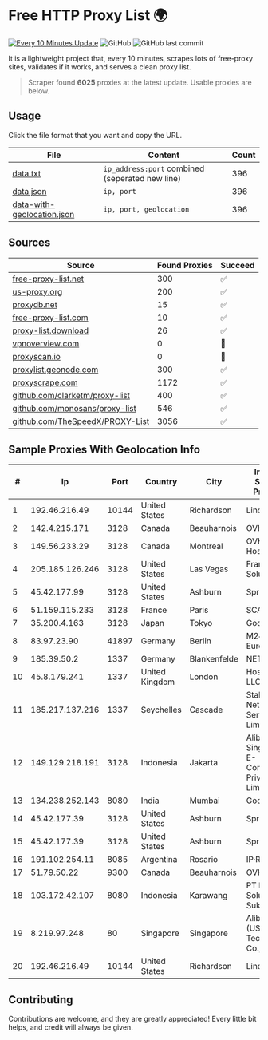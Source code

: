 
# Free HTTP Proxy List 🌍

[![Every 10 Minutes Update](https://github.com/mertguvencli/http-proxy-list/actions/workflows/main.yml/badge.svg?branch=main)](https://github.com/mertguvencli/http-proxy-list/actions/workflows/main.yml)
![GitHub](https://img.shields.io/github/license/mertguvencli/http-proxy-list)
![GitHub last commit](https://img.shields.io/github/last-commit/mertguvencli/http-proxy-list)

It is a lightweight project that, every 10 minutes, scrapes lots of free-proxy sites, validates if it works, and serves a clean proxy list.


> Scraper found **6025** proxies at the latest update. Usable proxies are below.

## Usage

Click the file format that you want and copy the URL.


|File|Content|Count|
|----|-------|-----|
|[data.txt](https://raw.githubusercontent.com/mertguvencli/http-proxy-list/main/proxy-list/data.txt)|`ip_address:port` combined (seperated new line)|396|
|[data.json](https://raw.githubusercontent.com/mertguvencli/http-proxy-list/main/proxy-list/data.json)|`ip, port`|396|
|[data-with-geolocation.json](https://raw.githubusercontent.com/mertguvencli/http-proxy-list/main/proxy-list/data-with-geolocation.json)|`ip, port, geolocation`|396|

## Sources

|Source|Found Proxies|Succeed|
|------|-------------|-------|
|[free-proxy-list.net](https://free-proxy-list.net)|300|✅|
|[us-proxy.org](https://www.us-proxy.org)|200|✅|
|[proxydb.net](http://proxydb.net)|15|✅|
|[free-proxy-list.com](https://free-proxy-list.com/?page=&port=&type%5B%5D=http&type%5B%5D=https&up_time=0&search=Search)|10|✅|
|[proxy-list.download](https://www.proxy-list.download/HTTP)|26|✅|
|[vpnoverview.com](https://vpnoverview.com/privacy/anonymous-browsing/free-proxy-servers)|0|🚫|
|[proxyscan.io](https://www.proxyscan.io)|0|🚫|
|[proxylist.geonode.com](https://proxylist.geonode.com/api/proxy-list?limit=300&page=1&sort_by=lastChecked&sort_type=desc&protocols=http,https)|300|✅|
|[proxyscrape.com](https://api.proxyscrape.com/v2/?request=displayproxies&protocol=http&timeout=10000&country=all&ssl=all&anonymity=all)|1172|✅|
|[github.com/clarketm/proxy-list](https://raw.githubusercontent.com/clarketm/proxy-list/master/proxy-list-raw.txt)|400|✅|
|[github.com/monosans/proxy-list](https://raw.githubusercontent.com/monosans/proxy-list/main/proxies/http.txt)|546|✅|
|[github.com/TheSpeedX/PROXY-List](https://raw.githubusercontent.com/TheSpeedX/PROXY-List/master/http.txt)|3056|✅|


## Sample Proxies With Geolocation Info

|#|Ip|Port|Country|City|Internet Service Provider|
|-|--|----|-------|----|-------------------------|
|1|192.46.216.49|10144|United States|Richardson|Linode, LLC|
|2|142.4.215.171|3128|Canada|Beauharnois|OVH SAS|
|3|149.56.233.29|3128|Canada|Montreal|OVH Hosting|
|4|205.185.126.246|3128|United States|Las Vegas|FranTech Solutions|
|5|45.42.177.99|3128|United States|Ashburn|Sprint|
|6|51.159.115.233|3128|France|Paris|SCALEWAY|
|7|35.200.4.163|3128|Japan|Tokyo|Google LLC|
|8|83.97.23.90|41897|Germany|Berlin|M247 Europe SRL|
|9|185.39.50.2|1337|Germany|Blankenfelde|NETZNUTZ|
|10|45.8.179.241|1337|United Kingdom|London|Hostland LLC|
|11|185.217.137.216|1337|Seychelles|Cascade|Stallion Network Services Limited|
|12|149.129.218.191|3128|Indonesia|Jakarta|Alibaba.com Singapore E-Commerce Private Limited|
|13|134.238.252.143|8080|India|Mumbai|Google LLC|
|14|45.42.177.39|3128|United States|Ashburn|Sprint|
|15|45.42.177.39|3128|United States|Ashburn|Sprint|
|16|191.102.254.11|8085|Argentina|Rosario|IP·RED|
|17|51.79.50.22|9300|Canada|Beauharnois|OVH SAS|
|18|103.172.42.107|8080|Indonesia|Karawang|PT Media Solusi Sukses|
|19|8.219.97.248|80|Singapore|Singapore|Alibaba (US) Technology Co., Ltd.|
|20|192.46.216.49|10144|United States|Richardson|Linode, LLC|



## Contributing

Contributions are welcome, and they are greatly appreciated! Every
little bit helps, and credit will always be given.

